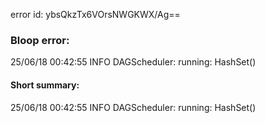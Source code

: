 error id: ybsQkzTx6VOrsNWGKWX/Ag==
### Bloop error:

25/06/18 00:42:55 INFO DAGScheduler: running: HashSet()
#### Short summary: 

25/06/18 00:42:55 INFO DAGScheduler: running: HashSet()